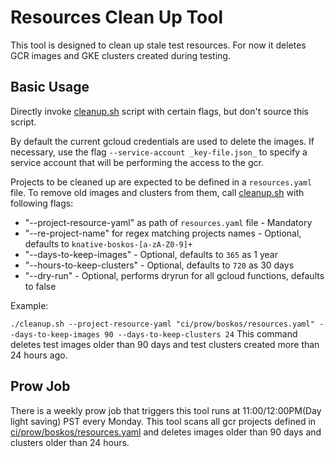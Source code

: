 # Resources Clean Up Tool

This tool is designed to clean up stale test resources. For now it deletes GCR images and GKE clusters created during testing.

## Basic Usage

Directly invoke [cleanup.sh](cleanup.sh) script with certain flags, but don't source this script.

By default the current gcloud credentials are used to delete the images. If necessary, use the flag `--service-account _key-file.json_` to specify a service account that will be performing the access to the gcr.

Projects to be cleaned up are expected to be defined in a `resources.yaml` file. To remove old images and clusters from them, call [cleanup.sh](cleanup.sh) with following flags:

- "--project-resource-yaml" as path of `resources.yaml` file - Mandatory
- "--re-project-name" for regex matching projects names - Optional, defaults to `knative-boskos-[a-zA-Z0-9]+`
- "--days-to-keep-images" - Optional, defaults to `365` as 1 year
- "--hours-to-keep-clusters" - Optional, defaults to `720` as 30 days
- "--dry-run" - Optional, performs dryrun for all gcloud functions, defaults to false

Example:

```./cleanup.sh --project-resource-yaml "ci/prow/boskos/resources.yaml" --days-to-keep-images 90 --days-to-keep-clusters 24```
This command deletes test images older than 90 days and test clusters created more than 24 hours ago.

## Prow Job

There is a weekly prow job that triggers this tool runs at 11:00/12:00PM(Day light saving) PST every Monday. This tool scans all gcr projects defined in [ci/prow/boskos/resources.yaml](/ci/prow/boskos/resources.yaml) and deletes images older than 90 days and clusters older than 24 hours.
